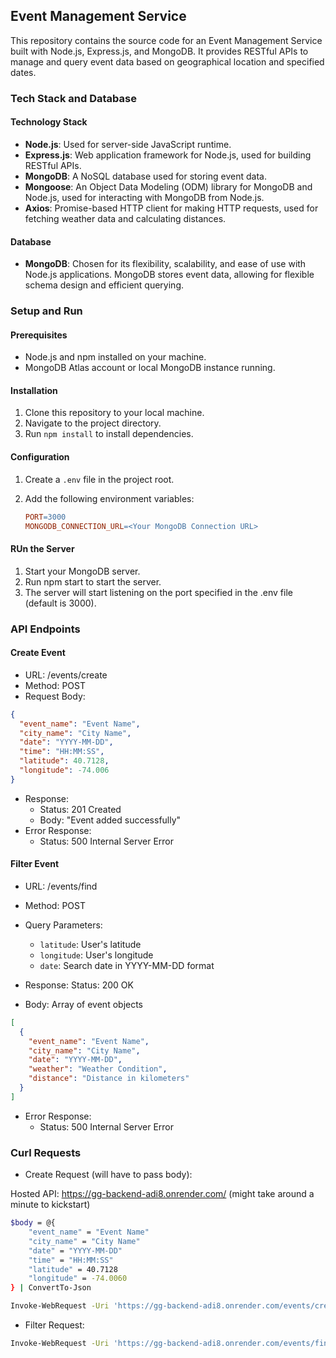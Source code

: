 ## Event Management Service

This repository contains the source code for an Event Management Service built with Node.js, Express.js, and MongoDB. It provides RESTful APIs to manage and query event data based on geographical location and specified dates.

### Tech Stack and Database

#### Technology Stack

- **Node.js**: Used for server-side JavaScript runtime.
- **Express.js**: Web application framework for Node.js, used for building RESTful APIs.
- **MongoDB**: A NoSQL database used for storing event data.
- **Mongoose**: An Object Data Modeling (ODM) library for MongoDB and Node.js, used for interacting with MongoDB from Node.js.
- **Axios**: Promise-based HTTP client for making HTTP requests, used for fetching weather data and calculating distances.

#### Database

- **MongoDB**: Chosen for its flexibility, scalability, and ease of use with Node.js applications. MongoDB stores event data, allowing for flexible schema design and efficient querying.

### Setup and Run

#### Prerequisites

- Node.js and npm installed on your machine.
- MongoDB Atlas account or local MongoDB instance running.

#### Installation

1. Clone this repository to your local machine.
2. Navigate to the project directory.
3. Run `npm install` to install dependencies.

#### Configuration

1. Create a `.env` file in the project root.
2. Add the following environment variables:

   ```makefile
   PORT=3000
   MONGODB_CONNECTION_URL=<Your MongoDB Connection URL>
   ```

#### RUn the Server

1.  Start your MongoDB server.
2.  Run npm start to start the server.
3.  The server will start listening on the port specified in the .env file (default is 3000).

### API Endpoints

#### Create Event

- URL: /events/create
- Method: POST
- Request Body:

```json
{
  "event_name": "Event Name",
  "city_name": "City Name",
  "date": "YYYY-MM-DD",
  "time": "HH:MM:SS",
  "latitude": 40.7128,
  "longitude": -74.006
}
```

- Response:
  - Status: 201 Created
  - Body: "Event added successfully"
- Error Response:
  - Status: 500 Internal Server Error

#### Filter Event

- URL: /events/find
- Method: POST
- Query Parameters:

  - `latitude`: User's latitude
  - `longitude`: User's longitude
  - `date`: Search date in YYYY-MM-DD format

- Response: Status: 200 OK
- Body: Array of event objects

```json
[
  {
    "event_name": "Event Name",
    "city_name": "City Name",
    "date": "YYYY-MM-DD",
    "weather": "Weather Condition",
    "distance": "Distance in kilometers"
  }
]
```

- Error Response:
  - Status: 500 Internal Server Error

### Curl Requests

- Create Request (will have to pass body):

Hosted API: https://gg-backend-adi8.onrender.com/ (might take around a minute to kickstart)

```bash
$body = @{
    "event_name" = "Event Name"
    "city_name" = "City Name"
    "date" = "YYYY-MM-DD"
    "time" = "HH:MM:SS"
    "latitude" = 40.7128
    "longitude" = -74.0060
} | ConvertTo-Json

Invoke-WebRequest -Uri 'https://gg-backend-adi8.onrender.com/events/create' -Method Post -Body $body -ContentType 'application/json'

```

- Filter Request:

```bash
Invoke-WebRequest -Uri 'https://gg-backend-adi8.onrender.com/events/find?latitude=37.7749&longitude=-122.4194&date=2024-03-30' -Method Post
```
